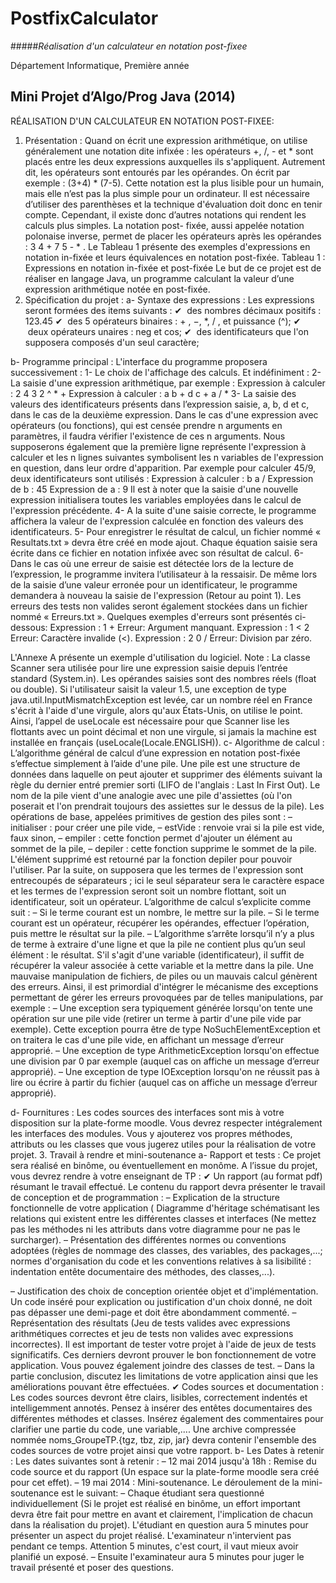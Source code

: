 PostfixCalculator
=================

#####*Réalisation d'un calculateur en notation post-fixee*

Département Informatique, Première année

Mini Projet d’Algo/Prog Java (2014)
-----------------------------------

RÉALISATION D'UN CALCULATEUR EN NOTATION POST-FIXEE:

1. Présentation :
Quand on écrit une expression arithmétique, on utilise généralement une notation dite infixée : les opérateurs +, /, - et * sont placés entre les deux expressions auxquelles ils s'appliquent. Autrement dit, les opérateurs sont entourés par les opérandes. On écrit par exemple : (3+4) * (7-5). Cette notation est la plus lisible pour un humain, mais elle n’est pas la plus simple pour un ordinateur. Il est nécessaire d’utiliser des parenthèses et la technique d'évaluation doit donc en tenir compte. Cependant, il existe donc d’autres notations qui rendent les calculs plus simples. La notation post- fixée, aussi appelée notation polonaise inverse, permet de placer les opérateurs après les opérandes : 3 4 + 7 5 - * .
Le Tableau 1 présente des exemples d'expressions en notation in-fixée et leurs équivalences en notation post-fixée.
Tableau 1 : Expressions en notation in-fixée et post-fixée
Le but de ce projet est de réaliser en langage Java, un programme calculant la valeur d’une expression arithmétique notée en post-fixée.
2. Spécification du projet :
a- Syntaxe des expressions :
Les expressions seront formées des items suivants :
		✔  des nombres décimaux positifs : 123.45 
		✔  des 5 opérateurs binaires : + , −, *, / , et puissance (^); 
		✔  deux opérateurs unaires : neg et cos; 
		✔  des identificateurs que l'on supposera composés d'un seul caractère; 

b- Programme principal :
L'interface du programme proposera successivement : 1- Le choix de l'affichage des calculs.
Et indéfiniment : 2- La saisie d'une expression arithmétique, par exemple :
Expression à calculer : 2 4 3 2 ^ * +
Expression à calculer : a b + d c + a / *
3- La saisie des valeurs des identificateurs présents dans l’expression saisie, a, b, d et c, dans le cas de la deuxième expression. Dans le cas d'une expression avec opérateurs (ou fonctions), qui est censée prendre n arguments en paramètres, il faudra vérifier l'existence de ces n arguments. Nous supposerons également que la première ligne représente l'expression à calculer et les n lignes suivantes symbolisent les n variables de l'expression en question, dans leur ordre d'apparition. Par exemple pour calculer 45/9, deux identificateurs sont utilisés :
Expression à calculer : b a / Expression de b : 45 Expression de a : 9
Il est à noter que la saisie d'une nouvelle expression initialisera toutes les variables employées dans le calcul de l'expression précédente.
4- A la suite d'une saisie correcte, le programme affichera la valeur de l'expression calculée en fonction des valeurs des identificateurs.
5- Pour enregistrer le résultat de calcul, un fichier nommé « Resultats.txt » devra être créé en mode ajout. Chaque équation saisie sera écrite dans ce fichier en notation infixée avec son résultat de calcul.
6- Dans le cas où une erreur de saisie est détectée lors de la lecture de l’expression, le programme invitera l’utilisateur à la ressaisir. De même lors de la saisie d’une valeur erronée pour un identificateur, le programme demandera à nouveau la saisie de l'expression (Retour au point 1).
Les erreurs des tests non valides seront également stockées dans un fichier nommé « Erreurs.txt ». Quelques exemples d'erreurs sont présentés ci-dessous:
Expression : 1 + Erreur: Argument manquant.
Expression : 1 < 2 Erreur: Caractère invalide (<).
Expression : 2 0 / Erreur: Division par zéro.

L'Annexe A présente un exemple d'utilisation du logiciel.
Note : La classe Scanner sera utilisée pour lire une expression saisie depuis l’entrée standard (System.in). Les opérandes saisies sont des nombres réels (float ou double). Si l'utilisateur saisit la valeur 1.5, une exception de type java.util.InputMismatchException est levée, car un nombre réel en France s'écrit à l'aide d'une virgule, alors qu'aux États-Unis, on utilise le point. Ainsi, l’appel de useLocale est nécessaire pour que Scanner lise les flottants avec un point décimal et non une virgule, si jamais la machine est installée en français (useLocale(Locale.ENGLISH)).
c- Algorithme de calcul :
L’algorithme général de calcul d’une expression en notation post-fixée s’effectue simplement à l’aide d'une pile. Une pile est une structure de données dans laquelle on peut ajouter et supprimer des éléments suivant la règle du dernier entré premier sorti (LIFO de l'anglais : Last In First Out). Le nom de la pile vient d'une analogie avec une pile d'assiettes (où l'on poserait et l'on prendrait toujours des assiettes sur le dessus de la pile). Les opérations de base, appelées primitives de gestion des piles sont :
– initialiser : pour créer une pile vide, – estVide : renvoie vrai si la pile est vide, faux sinon, – empiler : cette fonction permet d'ajouter un élément au sommet de la pile, – depiler : cette fonction supprime le sommet de la pile. L'élément supprimé est retourné par la fonction depiler pour pouvoir l'utiliser.
Par la suite, on supposera que les termes de l'expression sont entrecoupés de séparateurs ; ici le seul séparateur sera le caractère espace et les termes de l'expression seront soit un nombre flottant, soit un identificateur, soit un opérateur. L’algorithme de calcul s’explicite comme suit :
– Si le terme courant est un nombre, le mettre sur la pile. – Si le terme courant est un opérateur, récupérer les opérandes, effectuer l’opération, puis mettre le résultat sur la pile. – L’algorithme s’arrête lorsqu’il n’y a plus de terme à extraire d'une ligne et que la pile ne contient plus qu’un seul élément : le résultat.
S'il s'agit d'une variable (identificateur), il suffit de récupérer la valeur associée à cette variable et la mettre dans la pile.
Une mauvaise manipulation de fichiers, de piles ou un mauvais calcul génèrent des erreurs. Ainsi, il est primordial d'intégrer le mécanisme des exceptions permettant de gérer les erreurs provoquées par de telles manipulations, par exemple :
– Une exception sera typiquement générée lorsqu'on tente une opération sur une pile vide (retirer un terme à partir d'une pile vide par exemple). Cette exception pourra être de type NoSuchElementException et on traitera le cas d'une pile vide, en affichant un message d’erreur approprié.
– Une exception de type ArithmeticException lorsqu'on effectue une division par 0 par exemple (auquel cas on affiche un message d’erreur approprié). – Une exception de type IOException lorsqu'on ne réussit pas à lire ou écrire à partir du fichier (auquel cas on affiche un message d’erreur approprié).

d- Fournitures :
Les codes sources des interfaces sont mis à votre disposition sur la plate-forme moodle.
Vous devrez respecter intégralement les interfaces des modules. Vous y ajouterez vos propres méthodes, attributs ou les classes que vous jugerez utiles pour la réalisation de votre projet.
3. Travail à rendre et mini-soutenance
a- Rapport et tests :
Ce projet sera réalisé en binôme, ou éventuellement en monôme. A l’issue du projet, vous devrez rendre à votre enseignant de TP :
✔ Un rapport (au format pdf) résumant le travail effectué. Le contenu du rapport devra présenter le travail de conception et de programmation :
– Explication de la structure fonctionnelle de votre application ( Diagramme d'héritage schématisant les relations qui existent entre les différentes classes et interfaces (Ne mettez pas les méthodes ni les attributs dans votre diagramme pour ne pas le surcharger).
– Présentation des différentes normes ou conventions adoptées (règles de nommage des classes, des variables, des packages,...; normes d'organisation du code et les conventions relatives à sa lisibilité : indentation entête documentaire des méthodes, des classes,...).

– Justification des choix de conception orientée objet et d'implémentation. Un code inséré pour explication ou justification d'un choix donné, ne doit pas dépasser une demi-page et doit être abondamment commenté. – Représentation des résultats (Jeu de tests valides avec expressions arithmétiques correctes et jeu de tests non valides avec expressions incorrectes). Il est important de tester votre projet à l'aide de jeux de tests significatifs. Ces derniers devront prouver le bon fonctionnement de votre application. Vous pouvez également joindre des classes de test.
– Dans la partie conclusion, discutez les limitations de votre application ainsi que les améliorations pouvant être effectuées.
✔ Codes sources et documentation : Les codes sources devront être clairs, lisibles, correctement indentés et intelligemment annotés. Pensez à insérer des entêtes documentaires des différentes méthodes et classes. Insérez également des commentaires pour clarifier une partie du code, une variable,.... Une archive compressée nommée noms_GroupeTP.{tgz, tbz, zip, jar} devra contenir l'ensemble des codes sources de votre projet ainsi que votre rapport.
b- Les Dates à retenir :
Les dates suivantes sont à retenir :
– 12 mai 2014 jusqu'à 18h : Remise du code source et du rapport (Un espace sur la plate-forme moodle sera créé pour cet effet). – 19 mai 2014 : Mini-soutenance.
Le déroulement de la mini-soutenance est le suivant: – Chaque étudiant sera questionné individuellement (Si le projet est réalisé en binôme, un effort important devra être fait pour mettre en avant et clairement, l'implication de chacun dans la réalisation du projet). L'étudiant en question aura 5 minutes pour présenter un aspect du projet réalisé. L'examinateur n'intervient pas pendant ce temps. Attention 5 minutes, c'est court, il vaut mieux avoir planifié un exposé. – Ensuite l'examinateur aura 5 minutes pour juger le travail présenté et poser des questions.
